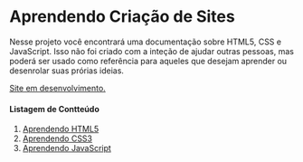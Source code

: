 # Aprendendo Criação de Sites

Nesse projeto você encontrará uma documentação sobre HTML5, CSS e JavaScript. Isso não foi criado com a inteção de ajudar outras pessoas, mas poderá ser usado como referência para aqueles que desejam aprender ou desenrolar suas prórias ideias.

[Site em desenvolvimento.](https://lyx-244.github.io/Aprendendo-a-Programar/)

#### Listagem de Contteúdo
1. [Aprendendo HTML5](linguagens/html/README.md)
2. [Aprendendo CSS3](linguagens/css/)
3. [Aprendendo JavaScript](linguagens/javascript/)
